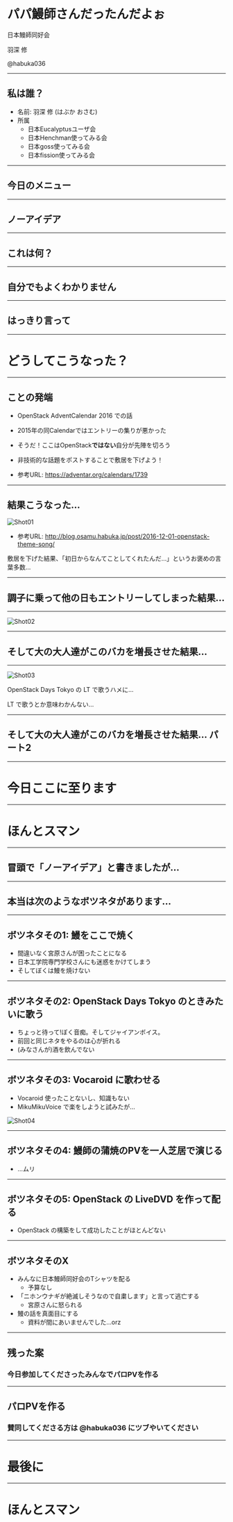 # パパ鰻師さんだったんだよぉ

日本鰻師同好会

羽深 修

@habuka036

---
## 私は誰？

* 名前: 羽深 修 (はぶか おさむ)
* 所属
  * 日本Eucalyptusユーザ会  
  * 日本Henchman使ってみる会
  * 日本goss使ってみる会
  * 日本fission使ってみる会

---
## 今日のメニュー

---
## ノーアイデア

---
## これは何？

---
## 自分でもよくわかりません

---
## はっきり言って

---
# どうしてこうなった？

---
## ことの発端

* OpenStack AdventCalendar 2016 での話
* 2015年の同Calendarではエントリーの集りが悪かった
* そうだ！ここはOpenStack**ではない**自分が先陣を切ろう
* 非技術的な話題をポストすることで敷居を下げよう！

* 参考URL: https://adventar.org/calendars/1739

---
## 結果こうなった…
![Shot01](odc20170819-01.png)

* 参考URL: http://blog.osamu.habuka.jp/post/2016-12-01-openstack-theme-song/

敷居を下げた結果、「初日からなんてことしてくれたんだ…」というお褒めの言葉多数…

---
## 調子に乗って他の日もエントリーしてしまった結果…

---
![Shot02](odc20170819-02.png)

---
## そして大の大人達がこのバカを増長させた結果…

---
![Shot03](odc20170819-03.png)

OpenStack Days Tokyo の LT で歌うハメに…

LT で歌うとか意味わかんない…

---
## そして大の大人達がこのバカを増長させた結果… パート2

---
# 今日ここに至ります

---
# ほんとスマン

---
## 冒頭で「ノーアイデア」と書きましたが…

---
## 本当は次のようなボツネタがあります…

---
## ボツネタその1: 鰻をここで焼く

* 間違いなく宮原さんが困ったことになる
* 日本工学院専門学校さんにも迷惑をかけてしまう
* そしてぼくは鰻を焼けない

---
## ボツネタその2: OpenStack Days Tokyo のときみたいに歌う

* ちょっと待って!ぼく音痴。そしてジャイアンボイス。
* 前回と同じネタをやるのは心が折れる
* (みなさんが)酒を飲んでない

---
## ボツネタその3: Vocaroid に歌わせる

* Vocaroid 使ったことないし、知識もない
* MikuMikuVoice で楽をしようと試みたが…

![Shot04](odc20170819-04.png)

---
## ボツネタその4: 鰻師の蒲焼のPVを一人芝居で演じる

* …ムリ

---
## ボツネタその5: OpenStack の LiveDVD を作って配る

* OpenStack の構築をして成功したことがほとんどない

---
## ボツネタそのX

* みんなに日本鰻師同好会のTシャツを配る
  * 予算なし
* 「ニホンウナギが絶滅しそうなので自粛します」と言って逃亡する
  * 宮原さんに怒られる
* 鰻の話を真面目にする
  * 資料が間にあいませんでした…orz

---
## 残った案

### 今日参加してくださったみんなでパロPVを作る

---
## パロPVを作る

### 賛同してくださる方は @habuka036 にツブやいてください

---
# 最後に

---
# ほんとスマン
